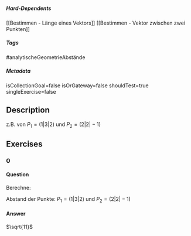 ##### Hard-Dependents
[[Bestimmen - Länge eines Vektors]]
[[Bestimmen - Vektor zwischen zwei Punkten]]
##### Tags
#analytischeGeometrieAbstände
##### Metadata
isCollectionGoal=false
isOrGateway=false
shouldTest=true
singleExercise=false
## Description
z.B. von $P_1=(1|3|2)$ und $P_2=(2|2|-1)$ 
## Exercises
### 0
#### Question
Berechne:

Abstand der Punkte: $P_1=(1|3|2)$ und $P_2=(2|2|-1)$
#### Answer
$\sqrt{11}$
